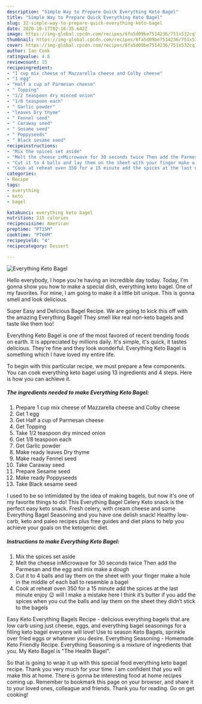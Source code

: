 ```yaml
---
description: "Simple Way to Prepare Quick Everything Keto Bagel"
title: "Simple Way to Prepare Quick Everything Keto Bagel"
slug: 32-simple-way-to-prepare-quick-everything-keto-bagel
date: 2020-10-17T02:16:35.642Z
image: https://img-global.cpcdn.com/recipes/6fa5d09be7514236/751x532cq70/everything-keto-bagel-recipe-main-photo.jpg
thumbnail: https://img-global.cpcdn.com/recipes/6fa5d09be7514236/751x532cq70/everything-keto-bagel-recipe-main-photo.jpg
cover: https://img-global.cpcdn.com/recipes/6fa5d09be7514236/751x532cq70/everything-keto-bagel-recipe-main-photo.jpg
author: Ian Cook
ratingvalue: 4.8
reviewcount: 15
recipeingredient:
- "1 cup mix cheese of Mazzarella cheese and Colby cheese"
- "1 egg"
- "Half a cup of Parmesan cheese"
- " Topping"
- "1/2 teaspoon dry minced onion"
- "1/8 teaspoon each"
- " Garlic powder"
- "leaves Dry thyme"
- " Fennel seed"
- " Caraway seed"
- " Sesame seed"
- " Poppyseeds"
- " Black sesame seed"
recipeinstructions:
- "Mix the spices set aside"
- "Melt the cheese inMicrowave for 30 seconds twice Then add the Parmesan and the egg and mix make a dough"
- "Cut it to 4 balls and lay them on the sheet with your finger make a hole in the middle of each ball to resemble a bagel"
- "Cook at reheat oven 350 for a 15 minute add the spices at the last minute enjoy 😉 will I make a mistake here I think it’s butter if you add the spices when you cut the balls and lay them on the sheet they didn’t stick to the bagels"
categories:
- Recipe
tags:
- everything
- keto
- bagel

katakunci: everything keto bagel 
nutrition: 215 calories
recipecuisine: American
preptime: "PT15M"
cooktime: "PT60M"
recipeyield: "4"
recipecategory: Dessert

---
```



![Everything Keto Bagel](https://img-global.cpcdn.com/recipes/6fa5d09be7514236/751x532cq70/everything-keto-bagel-recipe-main-photo.jpg)

Hello everybody, I hope you're having an incredible day today. Today, I'm gonna show you how to make a special dish, everything keto bagel. One of my favorites. For mine, I am going to make it a little bit unique. This is gonna smell and look delicious.

Super Easy and Delicious Bagel Recipe. We are going to kick this off with the amazing Everything Bagel! They smell like real non-keto bagels and taste like them too!

Everything Keto Bagel is one of the most favored of recent trending foods on earth. It is appreciated by millions daily. It's simple, it's quick, it tastes delicious. They're fine and they look wonderful. Everything Keto Bagel is something which I have loved my entire life.


To begin with this particular recipe, we must prepare a few components. You can cook everything keto bagel using 13 ingredients and 4 steps. Here is how you can achieve it.

<!--inarticleads1-->

##### The ingredients needed to make Everything Keto Bagel:

1. Prepare 1 cup mix cheese of Mazzarella cheese and Colby cheese
1. Get 1 egg
1. Get Half a cup of Parmesan cheese
1. Get  Topping
1. Take 1/2 teaspoon dry minced onion
1. Get 1/8 teaspoon each
1. Get  Garlic powder
1. Make ready leaves Dry thyme
1. Make ready  Fennel seed
1. Take  Caraway seed
1. Prepare  Sesame seed
1. Make ready  Poppyseeds
1. Take  Black sesame seed


I used to be so intimidated by the idea of making bagels, but now it&#39;s one of my favorite things to do! This Everything Bagel Celery Keto snack is the perfect easy keto snack. Fresh celery, with cream cheese and some Everything Bagel Seasoning and you have one delish snack! Healthy low-carb, keto and paleo recipes plus free guides and diet plans to help you achieve your goals on the ketogenic diet. 

<!--inarticleads2-->

##### Instructions to make Everything Keto Bagel:

1. Mix the spices set aside
1. Melt the cheese inMicrowave for 30 seconds twice Then add the Parmesan and the egg and mix make a dough
1. Cut it to 4 balls and lay them on the sheet with your finger make a hole in the middle of each ball to resemble a bagel
1. Cook at reheat oven 350 for a 15 minute add the spices at the last minute enjoy 😉 will I make a mistake here I think it’s butter if you add the spices when you cut the balls and lay them on the sheet they didn’t stick to the bagels


Easy Keto Everything Bagels Recipe - delicious everything bagels that are low carb using just cheese, eggs, and everything bagel seasonings for a filling keto bagel everyone will love! Use to season Keto Bagels, sprinkle over fried eggs or whatever you desire. Everything Seasoning - Homemade Keto Friendly Recipe. Everything Seasoning is a mixture of ingredients that you. My Keto Bagel is &#34;The Health Bagel&#34;. 

So that is going to wrap it up with this special food everything keto bagel recipe. Thank you very much for your time. I am confident that you will make this at home. There is gonna be interesting food at home recipes coming up. Remember to bookmark this page on your browser, and share it to your loved ones, colleague and friends. Thank you for reading. Go on get cooking!
